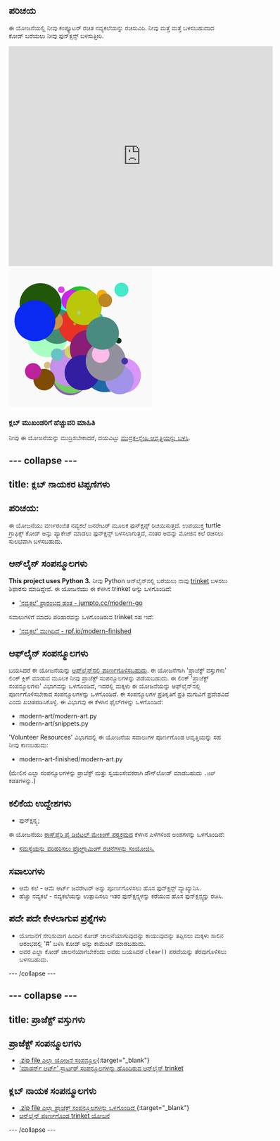 ## ಪರಿಚಯ

ಈ ಯೋಜನೆಯಲ್ಲಿ ನೀವು ಕಂಪ್ಯೂಟರ್ ರಚಿತ ನವ್ಯಕಲೆಯನ್ನು ರಚಿಸುವಿರಿ. ನೀವು ಮತ್ತೆ ಮತ್ತೆ ಬಳಸಬಹುದಾದ ಕೋಡ್ ಬರೆಯಲು ನೀವು ಫುನ್ಕ್ಷನ್ಸ್ ಬಳಸುತ್ತೀರಿ.

<div class="trinket">
  <iframe src="https://trinket.io/embed/python/47bbc2fc2b?outputOnly=true&start=result" width="600" height="500" frameborder="0" marginwidth="0" marginheight="0" allowfullscreen>
  </iframe>
  <img src="images/modern-finished.png">
</div>

### ಕ್ಲಬ್ ಮುಖಂಡರಿಗೆ ಹೆಚ್ಚುವರಿ ಮಾಹಿತಿ

ನೀವು ಈ ಯೋಜನೆಯನ್ನು ಮುದ್ರಿಸಬೇಕಾದರೆ, ದಯವಿಟ್ಟು [ಮುದ್ರಕ-ಸ್ನೇಹಿ ಆವೃತ್ತಿಯನ್ನು ಬಳಸಿ](https://projects.raspberrypi.org/en/projects/modern-art/print).

## \--- collapse \---

## title: ಕ್ಲಬ್ ನಾಯಕರ ಟಿಪ್ಪಣಿಗಳು

## ಪರಿಚಯ:

ಈ ಯೋಜನೆಯು ವರ್ಣರಂಜಿತ ನವ್ಯಕಲೆ ಜನರೇಟರ್ ಮೂಲಕ ಫುನ್ಕ್ಷನ್ಸ್ ರಿಚಯಿಸುತ್ತದೆ. ಉಪಯುಕ್ತ turtle ಗ್ರಾಫಿಕ್ಸ್ ಕೋಡ್ ಅನ್ನು ಪ್ಯಾಕೇಜ್ ಮಾಡಲು ಫುನ್ಕ್ಷನ್ಸ್ ಬಳಸಲಾಗುತ್ತದೆ, ನಂತರ ಅದನ್ನು ಮೋಜಿನ ಕಲೆ ರಚಿಸಲು ಸುಲಭವಾಗಿ ಬಳಸಬಹುದು.

## ಆನ್‌ಲೈನ್ ಸಂಪನ್ಮೂಲಗಳು

**This project uses Python 3.** ನೀವು Python ಆನ್‌ಲೈನ್‌ನಲ್ಲಿ ಬರೆಯಲು ನಾವು [trinket](https://trinket.io/) ಬಳಸಲು ಶಿಫಾರಸು ಮಾಡಿದ್ದೇವೆ. ಈ ಯೋಜನೆಯು ಈ ಕೆಳಗಿನ trinket ಅನ್ನು ಒಳಗೊಂಡಿದೆ:

* ['ನವ್ಯಕಲೆ' ಪ್ರಾರಂಭದ ಹಂತ - jumpto.cc/modern-go](http://jumpto.cc/modern-go)

ಸವಾಲುಗಳಿಗೆ ಮಾದರಿ ಪರಿಹಾರವನ್ನು ಒಳಗೊಂಡಿರುವ trinket ಸಹ ಇದೆ:

* ['ನವ್ಯಕಲೆ' ಮುಗಿದಿದೆ - rpf.io/modern-finished](https://rpf.io/modern-finished)

## ಆಫ್‌ಲೈನ್ ಸಂಪನ್ಮೂಲಗಳು

ಬಯಸಿದರೆ ಈ ಯೋಜನೆಯನ್ನು [ಆಫ್‌ಲೈನ್‌ನಲ್ಲಿ ಪೂರ್ಣಗೊಳಿಸಬಹುದು](https://www.codeclubprojects.org/en-GB/resources/python-working-offline/). ಈ ಯೋಜನೆಗಾಗಿ 'ಪ್ರಾಜೆಕ್ಟ್ ವಸ್ತುಗಳು' ಲಿಂಕ್ ಕ್ಲಿಕ್ ಮಾಡುವ ಮೂಲಕ ನೀವು ಪ್ರಾಜೆಕ್ಟ್ ಸಂಪನ್ಮೂಲಗಳನ್ನು ಪಡೆಯಬಹುದು. ಈ ಲಿಂಕ್ 'ಪ್ರಾಜೆಕ್ಟ್ ಸಂಪನ್ಮೂಲಗಳು' ವಿಭಾಗವನ್ನು ಒಳಗೊಂಡಿದೆ, ಇದರಲ್ಲಿ ಮಕ್ಕಳು ಈ ಯೋಜನೆಯನ್ನು ಆಫ್‌ಲೈನ್‌ನಲ್ಲಿ ಪೂರ್ಣಗೊಳಿಸಬೇಕಾದ ಸಂಪನ್ಮೂಲಗಳನ್ನು ಒಳಗೊಂಡಿದೆ. ಈ ಸಂಪನ್ಮೂಲಗಳ ಪ್ರತಿಕೃತಿಗೆ ಪ್ರತಿ ಮಗುವಿಗೆ ಪ್ರವೇಶವಿದೆ ಎಂದು ಖಚಿತಪಡಿಸಿಕೊಳ್ಳಿ. ಈ ವಿಭಾಗವು ಈ ಕೆಳಗಿನ ಫೈಲ್‌ಗಳನ್ನು ಒಳಗೊಂಡಿದೆ:

* modern-art/modern-art.py
* modern-art/snippets.py

'Volunteer Resources' ವಿಭಾಗದಲ್ಲಿ ಈ ಯೋಜನೆಯ ಸವಾಲುಗಳ ಪೂರ್ಣಗೊಂಡ ಆವೃತ್ತಿಯನ್ನು ಸಹ ನೀವು ಕಾಣಬಹುದು:

* modern-art-finished/modern-art.py

(ಮೇಲಿನ ಎಲ್ಲಾ ಸಂಪನ್ಮೂಲಗಳನ್ನು ಪ್ರಾಜೆಕ್ಟ್ ಮತ್ತು ಸ್ವಯಂಸೇವಕರಾಗಿ ಡೌನ್‌ಲೋಡ್ ಮಾಡಬಹುದು `.ಜಿಪ್` ಕಡತಗಳನ್ನು.)

## ಕಲಿಕೆಯ ಉದ್ದೇಶಗಳು

* ಫುನ್ಕ್ಷನ್ಸ್ಪ;

ಈ ಯೋಜನೆಯು [ರಾಸ್‌ಪ್ಬೆರಿ ಪೈ ಡಿಜಿಟಲ್ ಮೇಕಿಂಗ್ ಪಠ್ಯಕ್ರಮದ](http://rpf.io/curriculum) ಕೆಳಗಿನ ಎಳೆಗಳಿಂದ ಅಂಶಗಳನ್ನು ಒಳಗೊಂಡಿದೆ:

* [ಸಮಸ್ಯೆಯನ್ನು ಪರಿಹರಿಸಲು ಪ್ರೋಗ್ರಾಮಿಂಗ್ ರಚನೆಗಳನ್ನು ಸಂಯೋಜಿಸಿ.](https://www.raspberrypi.org/curriculum/programming/builder)

## ಸವಾಲುಗಳು

* ಆಮೆ ಕಲೆ - ಆಮೆ ಆರ್ಟ್ ಜನರೇಟರ್ ಅನ್ನು ಪೂರ್ಣಗೊಳಿಸಲು ಹೊಸ ಫುನ್ಕ್ಷನ್ಸ್ ವ್ಯಾಖ್ಯಾನಿಸಿ.
* ಹೆಚ್ಚು ನವ್ಯಕಲೆ - ನವ್ಯಕಲೆಯನ್ನು ಉತ್ಪಾದಿಸಲು ಇತರ ಫುನ್ಕ್ಷನ್ಸ್ಗಳನ್ನು ಕರೆಯುವ ಹೊಸ ಫುನ್ಕ್ಷನ್ಸ್ವನ್ನು ರಚಿಸಿ.

## ಪದೇ ಪದೇ ಕೇಳಲಾಗುವ ಪ್ರಶ್ನೆಗಳು

* ಯೋಜನೆಗೆ ಸೇರಿಸುವಾಗ ಹಿಂದಿನ ಕೋಡ್ ಚಾಲನೆಯಾಗುವುದನ್ನು ಕಾಯುವುದನ್ನು ತಪ್ಪಿಸಲು ಮಕ್ಕಳು ಸಾಲಿನ ಆರಂಭದಲ್ಲಿ '#' ಬಳಸಿ ಕೋಡ್ ಅನ್ನು ಕಾಮೆಂಟ್ ಮಾಡಬಹುದು.
* ಅವರ ಎಲ್ಲಾ ಕೋಡ್ ಚಾಲನೆಯಾಗಬೇಕೆಂದು ಅವರು ಬಯಸಿದರೆ `clear()` ಪರದೆಯನ್ನು ತೆರವುಗೊಳಿಸಲು ಬಳಸಬಹುದು. 

\--- /collapse \---

## \--- collapse \---

## title: ಪ್ರಾಜೆಕ್ಟ್ ವಸ್ತುಗಳು

## ಪ್ರಾಜೆಕ್ಟ್ ಸಂಪನ್ಮೂಲಗಳು

* [.zip file ಎಲ್ಲಾ ಯೋಜನೆ ಸಂಪನ್ಮೂಲ](http://rpf.io/p/en/modern-art-go){:target="_blank"}
* ['ಮಾಡರ್ನ್ ಆರ್ಟ್' ಸ್ಟಾರ್ಟರ್ ಸಂಪನ್ಮೂಲಗಳನ್ನು ಹೊಂದಿರುವ ಆನ್‌ಲೈನ್ trinket](http://jumpto.cc/modern-go)

## ಕ್ಲಬ್ ನಾಯಕ ಸಂಪನ್ಮೂಲಗಳು

* [.zip file ಎಲ್ಲಾ ಪ್ರಾಜೆಕ್ಟ್ ಸಂಪನ್ಮೂಲಗಳನ್ನು ಒಳಗೊಂಡಿದೆ ](http://rpf.io/p/en/modern-art-get){:target="_blank"}
* [ಆನ್‌ಲೈನ್ ಪೂರ್ಣಗೊಂಡ trinket ಯೋಜನೆ](https://trinket.io/python/47bbc2fc2b)

\--- /collapse \---